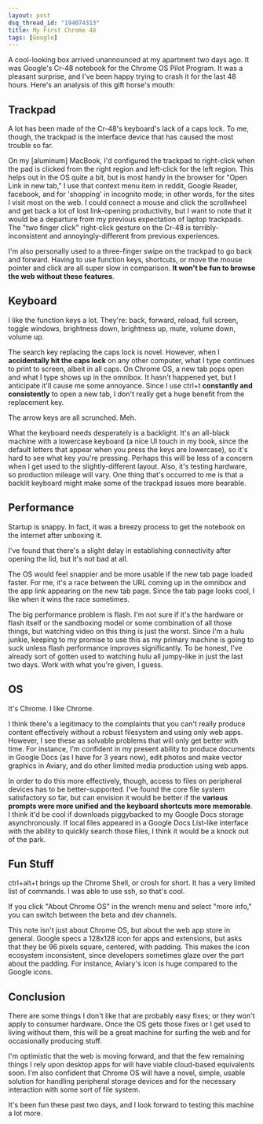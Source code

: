 ```yaml
---
layout: post
dsq_thread_id: "194074313" 
title: My First Chrome 48 
tags: [Google]
--- 
```


A cool-looking box arrived unannounced at my apartment two days ago. It was Google's Cr-48 notebook for the Chrome OS Pilot Program. It was a pleasant surprise, and I've been happy trying to crash it for the last 48 hours. Here's an analysis of this gift horse's mouth: 

## Trackpad

A lot has been made of the Cr-48's keyboard's lack of a caps lock. To me, though, the trackpad is the interface device that has caused the most trouble so far.

On my [aluminum] MacBook, I'd configured the trackpad to right-click when the pad is clicked from the right region and left-click for the left region. This helps out in the OS quite a bit, but is most handy in the browser for "Open Link in new tab," I use that context menu item in reddit, Google Reader, facebook, and for 'shopping' in incognito mode; in other words, for the sites I visit most on the web. I could connect a mouse and click the scrollwheel and get back a lot of lost link-opening productivity, but I want to note that it would be a departure from my previous expectation of laptop trackpads. The "two finger click" right-click gesture on the Cr-48 is terribly-inconsistent and annoyingly-different from previous experiences.

I'm also personally used to a three-finger swipe on the trackpad to go back and forward. Having to use function keys, shortcuts, or move the mouse pointer and click are all super slow in comparison. **It won't be fun to browse the web without these features**.

## Keyboard

I like the function keys a lot. They're: back, forward, reload, full screen, toggle windows, brightness down, brightness up, mute, volume down, volume up.

The search key replacing the caps lock is novel. However, when I **accidentally hit the caps lock** on any other computer, what I type continues to print to screen, albeit in all caps. On Chrome OS, a new tab pops open and what I type shows up in the omnibox. It hasn't happened yet, but I anticipate it'll cause me some annoyance. Since I use ctrl+t **constantly and consistently** to open a new tab, I don't really get a huge benefit from the replacement key.

The arrow keys are all scrunched. Meh.

What the keyboard needs desperately is a backlight. It's an all-black machine with a lowercase keyboard (a nice UI touch in my book, since the default letters that appear when you press the keys are lowercase), so it's hard to see what key you're pressing. Perhaps this will be less of a concern when I get used to the slightly-different layout. Also, it's testing hardware, so production mileage will vary. One thing that's occurred to me is that a backlit keyboard might make some of the trackpad issues more bearable.

## Performance

Startup is snappy. In fact, it was a breezy process to get the notebook on the internet after unboxing it.

I've found that there's a slight delay in establishing connectivity after opening the lid, but it's not bad at all.

The OS would feel snappier and be more usable if the new tab page loaded faster. For me, it's a race between the URL coming up in the omnibox and the app link appearing on the new tab page. Since the tab page looks cool, I like when it wins the race sometimes.

The big performance problem is flash. I'm not sure if it's the hardware or flash itself or the sandboxing model or some combination of all those things, but watching video on this thing is just the worst. Since I'm a hulu junkie, keeping to my promise to use this as my primary machine is going to suck unless flash performance improves significantly. To be honest, I've already sort of gotten used to watching hulu all jumpy-like in just the last two days. Work with what you're given, I guess.

## OS

It's Chrome. I like Chrome.

I think there's a legitimacy to the complaints that you can't really produce content effectively without a robust filesystem and using only web apps. However, I see these as solvable problems that will only get better with time. For instance, I'm confident in my present ability to produce documents in Google Docs (as I have for 3 years now), edit photos and make vector graphics in Aviary, and do other limited media production using web apps.

In order to do this more effectively, though, access to files on peripheral devices has to be better-supported. I've found the core file system satisfactory so far, but can envision it would be better if the **various prompts were more unified and the keyboard shortcuts more memorable**. I think it'd be cool if downloads piggybacked to my Google Docs storage asynchronously. If local files appeared in a Google Docs List-like interface with the ability to quickly search those files, I think it would be a knock out of the park.

## Fun Stuff

ctrl+alt+t brings up the Chrome Shell, or crosh for short. It has a very limited list of commands. I was able to use ssh, so that's cool.

If you click "About Chrome OS" in the wrench menu and select "more info," you can switch between the beta and dev channels.

This note isn't just about Chrome OS, but about the web app store in general. Google specs a 128x128 icon for apps and extensions, but asks that they be 96 pixels square, centered, with padding. This makes the icon ecosystem inconsistent, since developers sometimes glaze over the part about the padding. For instance, Aviary's icon is huge compared to the Google icons.

## Conclusion

There are some things I don't like that are probably easy fixes; or they won't apply to consumer hardware. Once the OS gets those fixes or I get used to living without them, this will be a great machine for surfing the web and for occasionally producing stuff.

I'm optimistic that the web is moving forward, and that the few remaining things I rely upon desktop apps for will have viable cloud-based equivalents soon. I'm also confident that Chrome OS will have a novel, simple, usable solution for handling peripheral storage devices and for the necessary interaction with some sort of file system.

It's been fun these past two days, and I look forward to testing this machine a lot more.